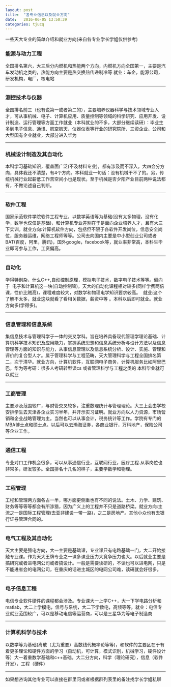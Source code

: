 ```yaml
---
layout: post
title:  "各专业信息以及就业方向"
date:   2016-06-05 13:50:39
categories: tjucq
---
```

一些天大专业的简单介绍和就业方向(来自各专业学长学姐仅供参考)

### 能源与动力工程
全国排名第六，大三后分内燃机和热能两个方向，内燃机方向全国第一，主要是汽车发动机之类的，热能方向主要是热交换热传递制冷等 就业：车企，能源公司，研发机构，电厂，核电站

***

### 测控技术与仪器
全国排名前三（也有说第一或者第二的），主要培养仪器科学与技术领域专业人才，可从事机械、电子、计算机应用、质量控制等领域的科学研究、应用开发、设计制造、运行管理等方面工作就业（本科就业的不多，大部分继续读研）：毕业生多到电子信息、通讯、航空航天、仪器仪表等行业的研究院所、三资企业、公司和大型国有企业就业，大部分进入华为

***

### 机械设计制造及其自动化
本科学习基础知识，覆盖面广泛(不及材料专业)，都有涉及而不深入。大四会分方向，具体我还不清楚，有4个方向。本科就业一句话：没有机械干不了的。另，传统机械行业起薪低工作苦空间小也是现状。至于机械是否夕阳产业目前两种说法都有，不做论述自己判断。

***

### 软件工程
国家示范软件学院软件工程专业，以数学英语等为基础(没有太多物理，没有化学，数学也仅仅是基础)，和计算机专业差别在于是面向企业培养人才，且有大三下实训。就业方向:计算机软件方向，包括但不限于各软件开发岗位，信息安全岗位，服务器运维，网络工程师等等。公司去向国内主要是中小型创业公司或者BAT(百度，阿里，腾讯)，国外google，facebook等，就业率非常高，本科生毕业即可参与工作，工资偏高。

***

### 自动化
学得特别杂，什么C++,自动控制原理，模拟电子技术，数字电子技术等等。偏向于  电子和计算机这一块(自动控制嘛)。天大的自动化课程相对较多(同样学费两倍课，性价比贼高)，课程难度较大，对数学和物理电学知识要求较高。  
就业:这个了解不太多，就业这块就看了看相关数据，薪资中等 。本科以后即可就业。就业方向多(学得多)。

***

### 信息管理和信息系统
集信息技术与管理科学于一体的交叉学科。旨在培养具备现代管理学理论基础、计算机科学技术知识及应用能力，掌握系统思想和信息系统分析与设计方法以及信息管理等方面的知识与能力，从事信息管理以及信息系统分析、设计、实施、管理和评价的复合型人才。属于管理科学与工程范畴，天大管理科学与工程全国排名第二，次于清华。就业方向，计算机软件，互联网电子商务，计算机服务比如阿里巴巴，华为等考研：很多人考研转型读cs  或者管理科学与工程之类的 本科毕业就可以就业

***

### 工商管理
主要涉及范围较广，与财管交叉较多，注重数理统计与管理理论。大三上会由学校安排学生去天津各企业实习半年，并开示实习证明。就业方向以人力资源，市场营销和企业战略管理为主。当然也可以从事会计，税务统计等工作。学院有专门的MBA博士点和硕士点。以后可以去渤海证券，各商业银行，万科地产，保险公司等企业工作。

***

### 通信工程
专业对口工作机会很多，可以从事通信行业，互联网行业，医疗工程.从事岗位也非常多，研发较多。全国排名十几名的样子，主要学数学和物理。

***

### 工程管理
工程和管理两方面各占一半，哪方面更侧重也有不同的说法。土木、力学、建筑、财务等等等等都会有所涉猎，因为广义上的工程并不只是道路桥梁。就业方向:主流之一是国际工程管理(去亚非建设一带一路)，之二是房地产。其他小众也有去银行证券管理合同的。

***

### 电气工程及其自动化
天大主要是强电方向，大一主要是基础课，专业课只有电路基础一门，大二开始接触专业课。作为天大王牌专业之一课多课业压力大竞争压力也大。以后就业主要是搞研究或者进电网公司或者搞设计。一般是需要读研的，不读也可以进电网，只是不能进省会的电网公司，在重庆的话进主城区的电网公司难，读研就会好很多。

***

### 电子信息工程
电信专业软件硬件的课程都会涉及。专业课大一上学C++，大一下学电路分析和matlab，大二上学模电，信号与系统，大二下学数电，高频等等。就业：电信专业就业范围较广，可以是移动电信等运营商，可以是三星华为等电子制造商

***

### 计算机科学与技术
以数学等为基础(离散（尤为重要）高数线代概率论等等)，和软件的主要区在于有着更多理论和硬件方面的学习（自动机，可计算，模式识别，机械学习，硬件设计等）大一着重数学基础和c++基础。大二分方向，科学（理论研究），信息（软件开发），工程（硬件）

***
如果想咨询其他专业可以直接在群里问或者根据群列表里的备注找学长学姐私聊